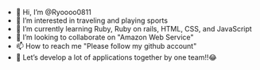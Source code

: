 - 👋 Hi, I’m @Ryoooo0811
- 👀 I’m interested in traveling and playing sports
- 🌱 I’m currently learning Ruby, Ruby on rails, HTML, CSS, and JavaScript
- 💞️ I’m looking to collaborate on "Amazon Web Service"
- 📫 How to reach me "Please follow my github account"
- 👏 Let’s develop a lot of applications together by one team!!😂

<!---
Ryoooo0811/Ryoooo0811 is a ✨ special ✨ repository because its `README.md` (this file) appears on your GitHub profile.
You can click the Preview link to take a look at your changes.
--->
